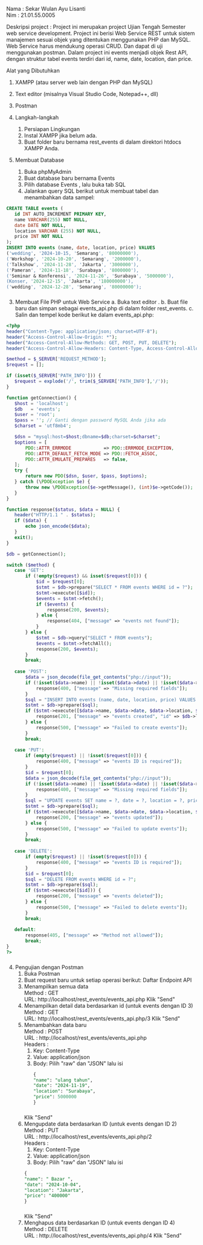 
<!---
sekarwulan2609/sekarwulan2609 is a ✨ special ✨ repository because its `README.md` (this file) appears on your GitHub profile.
You can click the Preview link to take a look at your changes.
--->
Nama : Sekar Wulan Ayu Lisanti <br>
Nim : 21.01.55.0005 </br>

Deskripsi project :
Project ini merupakan project Ujian Tengah Semester web service development. Project ini berisi Web Service REST untuk sistem manajemen sesuai objek yang ditentukan menggunakan PHP dan MySQL. Web Service harus mendukung operasi CRUD. Dan dapat di uji menggunakan postman. Dalam project ini events menjadi objek Rest API, dengan struktur tabel events terdiri dari id, name, date, location, dan price.

Alat yang Dibutuhkan
1. XAMPP (atau server web lain dengan PHP dan MySQL)
2. Text editor (misalnya Visual Studio Code, Notepad++, dll)
3. Postman

1. Langkah-langkah 
    1. Persiapan Lingkungan
    2. Instal XAMPP jika belum ada.
    3. Buat folder baru bernama rest_events di dalam direktori htdocs XAMPP Anda.
2. Membuat Database 
     1. Buka phpMyAdmin
     2. Buat database baru bernama Events 
     3. Pilih database Events , lalu buka tab SQL
     4. Jalankan query SQL berikut untuk membuat tabel dan menambahkan data sampel:
 ```sql
CREATE TABLE events (
    id INT AUTO_INCREMENT PRIMARY KEY,
    name VARCHAR(255) NOT NULL,
    date DATE NOT NULL,
    location VARCHAR (255) NOT NULL,
    price INT NOT NULL
);
INSERT INTO events (name, date, location, price) VALUES
('wedding', '2024-10-15, 'Semarang', '80000000'),
('Workshop', '2024-10-20', 'Semarang', '2000000'),
('Talkshow', '2024-11-28', 'Jakarta', '3000000'),
('Pameran', '2024-11-18', 'Surabaya', '8000000'),
('Seminar & Konferensi', '2024-11-26', 'Surabaya', '5000000'),
(Konser, '2024-12-15', 'Jakarta', '180000000'),
('wedding', '2024-12-28', 'Semarang', '80000000');
```
###
3. Membuat File PHP untuk Web Service
   a. Buka text editor .
   b. Buat file baru dan simpan sebagai events_api.php di dalam folder rest_events.
   c. Salin dan tempel kode berikut ke dalam events_api.php:

 ```php 
<?php
header("Content-Type: application/json; charset=UTF-8");
header("Access-Control-Allow-Origin: *");
header("Access-Control-Allow-Methods: GET, POST, PUT, DELETE");
header("Access-Control-Allow-Headers: Content-Type, Access-Control-Allow-Headers, Authorization, X-Requested-With");

$method = $_SERVER['REQUEST_METHOD'];
$request = [];

if (isset($_SERVER['PATH_INFO'])) {
    $request = explode('/', trim($_SERVER['PATH_INFO'],'/'));
}

function getConnection() {
    $host = 'localhost';
    $db   = 'events';
    $user = 'root';
    $pass = ''; // Ganti dengan password MySQL Anda jika ada
    $charset = 'utf8mb4';

    $dsn = "mysql:host=$host;dbname=$db;charset=$charset";
    $options = [
        PDO::ATTR_ERRMODE            => PDO::ERRMODE_EXCEPTION,
        PDO::ATTR_DEFAULT_FETCH_MODE => PDO::FETCH_ASSOC,
        PDO::ATTR_EMULATE_PREPARES   => false,
    ];
    try {
        return new PDO($dsn, $user, $pass, $options);
    } catch (\PDOException $e) {
        throw new \PDOException($e->getMessage(), (int)$e->getCode());
    }
}

function response($status, $data = NULL) {
    header("HTTP/1.1 " . $status);
    if ($data) {
        echo json_encode($data);
    }
    exit();
}

$db = getConnection();

switch ($method) {
    case 'GET':
        if (!empty($request) && isset($request[0])) {
            $id = $request[0];
            $stmt = $db->prepare("SELECT * FROM events WHERE id = ?");
            $stmt->execute([$id]);
            $events = $stmt->fetch();
            if ($events) {
                response(200, $events);
            } else {
                response(404, ["message" => "events not found"]);
            }
        } else {
            $stmt = $db->query("SELECT * FROM events");
            $events = $stmt->fetchAll();
            response(200, $events);
        }
        break;
    
    case 'POST':
        $data = json_decode(file_get_contents("php://input"));
        if (!isset($data->name) || !isset($data->date) || !isset($data->location) || !isset($data->price)) {
            response(400, ["message" => "Missing required fields"]);
        }
        $sql = "INSERT INTO events (name, date, location, price) VALUES (?, ?, ?, ?)";
        $stmt = $db->prepare($sql);
        if ($stmt->execute([$data->name, $data->date, $data->location, $data->price])) {
            response(201, ["message" => "events created", "id" => $db->lastInsertId()]);
        } else {
            response(500, ["message" => "Failed to create events"]);
        }
        break;
    
    case 'PUT':
        if (empty($request) || !isset($request[0])) {
            response(400, ["message" => "events ID is required"]);
        }
        $id = $request[0];
        $data = json_decode(file_get_contents("php://input"));
        if (!isset($data->name) || !isset($data->date) || !isset($data->location) || !isset($data->price)) {
            response(400, ["message" => "Missing required fields"]);
        }
        $sql = "UPDATE events SET name = ?, date = ?, location = ?, price = ? WHERE id =?";
        $stmt = $db->prepare($sql);
        if ($stmt->execute([$data->name, $data->date, $data->location, $data->price, $id])) {
            response(200, ["message" => "events updated"]);
        } else {
            response(500, ["message" => "Failed to update events"]);
        }
        break;
    
    case 'DELETE':
        if (empty($request) || !isset($request[0])) {
            response(400, ["message" => "events ID is required"]);
        }
        $id = $request[0];
        $sql = "DELETE FROM events WHERE id = ?";
        $stmt = $db->prepare($sql);
        if ($stmt->execute([$id])) {
            response(200, ["message" => "events deleted"]);
        } else {
            response(500, ["message" => "Failed to delete events"]);
        }
        break;
    
    default:
        response(405, ["message" => "Method not allowed"]);
        break;
}
?>
````
###

4. Pengujian dengan Postman
    1. Buka Postman
    2. Buat request baru untuk setiap operasi berikut:
    Daftar Endpoint API
    1. Menampilkan semua data
       <br>Method : GET</br>
       URL: http://localhost/rest_events/events_api.php
       Klik "Send"
    2. Menampilkan detail data berdasarkan id (untuk events dengan ID 3)
       <br>Method : GET</br>
       URL: http://localhost/rest_events/events_api.php/3
       Klik "Send"
    3. Menambahkan data baru
       <br>Method : POST</br>
       URL : http://localhost/rest_events/events_api.php
       <br>Headers :</br>
       1. Key: Content-Type
       2. Value: application/json
       3. Body: Pilih "raw" dan "JSON" lalu isi
          ```sql
          {
          "name": "ulang tahun",
          "date": "2024-11-19",
          "location": "Surabaya",
          "price": 5000000
          }
          ```
          ###
         Klik "Send"
    4. Mengupdate data berdasarkan ID (untuk events dengan ID 2)
       <br>Method : PUT</br>
       URL : http://localhost/rest_events/events_api.php/2
       <br>Headers :</br>
       1. Key: Content-Type
       2. Value: application/json
       3. Body:  Pilih "raw" dan "JSON" lalu isi 
        ```sql
        {
        "name": " Bazar ",
        "date": "2024-10-04",
        "location": "Jakarta",
        "price": "400000"
       }
        ```
        ###
       Klik "Send"
    5. Menghapus data berdasarkan ID (untuk events dengan ID 4)
       <br>Method : DELETE</br>
       URL : http://localhost/rest_events/events_api.php/4
       Klik "Send"



